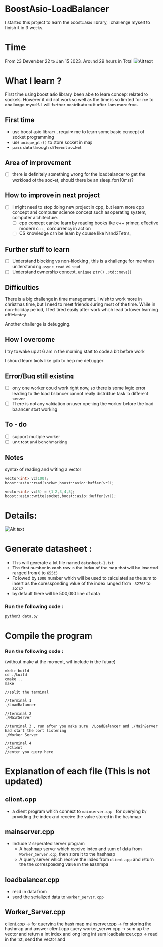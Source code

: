 # BoostAsio-LoadBalancer
I started this project to learn the boost::asio library, I challenge myself to finish it in 3 weeks. 

# Time
From 23 Devember 22 to Jan 15 2023, Around 29 hours in Total
![Alt text](time.png)
# What I learn ?

First time using boost asio library, been able to learn concept related to sockets. However it did not work so well as the time is so limited for me to challenge myself. I will further contribute to it after I am more free.

## First time
- use boost asio library , require me to learn some basic concept of socket programming 
- use `unique_ptr()` to store socket in map
- pass data through different socket

## Area of improvement
- [ ] there is definitely something wrong for the loadbalancer to get the workload of the socket, should there be an sleep_for(10ms)?


## How to improve in next project
- [ ] I might need to stop doing new project in cpp, but learn more cpp concept and computer science concept such as operating system, computer architecture. 
    - [ ] cpp concept can be learn by reading books like c++ primer, effective modern c++, concurrency in action
    - [ ] CS knowledge can be learn by course like Nand2Tetris, 

## Further stuff to learn
- [ ] Understand blocking vs non-blocking , this is a challenge for me when understanding `async_read` vs `read` 
- [ ] Understand ownership concept, `unique_ptr()` , `std::move()` 

## Difficulties
There is a big challenge in time management. I wish to work more in christmas time, but I need to meet friends during most of the time. While in non-holiday period, I feel tired easily after work which lead to lower learning efficientcy. 

Another challenge is debugging. 
## How I overcome 
I try to wake up at 6 am in the morning start to code a bit before work. 

I should learn tools like gdb to help me debugger
## Error/Bug still existing
- [ ] only one worker could work right now, so there is some logic error leading to the load balancer cannot really distribtue task to different server
- [ ] There is not any valdiation on user opening the worker before the load balancer start working

## To - do
- [ ] support multiple worker
- [ ] unit test and benchmarking

## Notes
syntax of reading and writing a vector
```cpp
vector<int> vc(100);
boost::asio::read(socket,boost::asio::buffer(vc));
```

```cpp
vector<int> vc(5) = {1,2,3,4,5};
boost::asio::write(socket,boost::asio::buffer(vc));
```
# Details:
![Alt text](Diagram.jpg)


# Generate datasheet :  
- This will generate a txt file named `datasheet-1.txt` 
- The first number in each row is the index of the map that will be inserted ranged from `0` to `65535`
- Followed by `1000` number which will be used to calculated as the sum to insert as the coressponding value of the index ranged from `-32768` to `32767`  
- by default there will be 500,000 line of data

### Run the following code : 
```
python3 data.py
```

# Compile the program 
### Run the following code :  
(without make at the moment, will include in the future)
```
mkdir build 
cd ./build
cmake ..
make 

//split the terminal

//terminal 1
./LoadBalancer

//terminal 2
./MainServer

//terminal 3 , run after you make sure ./LoadBalancer and ./MainServer had start the port listening 
./Worker_Server

//terminal 4
./Client
//enter you query here
```

# Explanation of each file (This is not updated)
## client.cpp 
- a client program which connect to `mainserver.cpp ` for querying by providing the index and receive the value stored in the hashmap
## mainserver.cpp 
- Include 2 seperated server program 
    - A hashmap server which receive index and sum of data from `Worker_Server.cpp`, then store it to the hashmap
    - A query server which receive the index from `client.cpp` and return the the corresponding value in the hashmpa 
## loadbalancer.cpp 
- read in data from 
- send the serialized data to `worker_server.cpp`
## Worker_Server.cpp 
client.cpp -> for querying the hash map
mainserver.cpp -> for storing the hashmap and answer client.cpp query
worker_server.cpp -> sum up the vector and return a int index and long long int sum
loadbalancer.cpp -> read in the txt, send the vector and 

 

